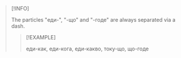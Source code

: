 >[!INFO]
>
>The particles "еди-", "-що" and "-годе" are always separated via a dash.
>
>>[!EXAMPLE]
>>
>>еди-как, еди-кога, еди-какво, току-що, що-годе
>>
>